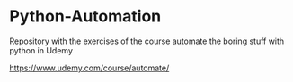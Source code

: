 # Python-Automation

Repository with the exercises of the course automate the boring stuff with python in Udemy

https://www.udemy.com/course/automate/
